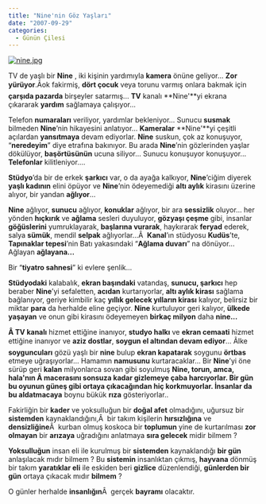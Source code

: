 ```yaml
---
title: "Nine'nin Göz Yaşları"
date: "2007-09-29"
categories: 
  - Günün Çilesi
---
```


[![nine.jpg](/uploads/2007/09/nine.jpg)](/uploads/2007/09/nine.jpg "nine.jpg")

TV de yaşlı bir **Nine** , iki kişinin yardımıyla **kamera** önüne geliyor... **Zor yürüyor**.Ãok fakirmiş, **dört çocuk** veya torunu varmış onlara bakmak için **çarşıda pazarda** birşeyler satarmış... **TV** kanalı **Nine'**yi ekrana çıkararak **yardım** sağlamaya çalışıyor...

Telefon **numaraları** veriliyor, yardımlar bekleniyor... Sunucu **susmak** bilmeden **Nine**’nin hikayesini anlatıyor... **Kameralar** **Nine'**yi çeşitli açılardan **yansıtmaya** devam ediyorlar. **Nine** suskun, çok az konuşuyor, “**neredeyim**” diye etrafına bakınıyor. Bu arada **Nine**’nin gözlerinden yaşlar dökülüyor, **başörtüsünün** ucuna siliyor... Sunucu konuşuyor konuşuyor... **Telefonlar** kilitleniyor....

**Stüdyo**’da bir de erkek **şarkıcı** var, o da ayağa kalkıyor, **Nine**’ciğim diyerek **yaşlı kadının** elini öpüyor ve **Nine**’nin ödeyemediği **altı aylık** kirasını üzerine alıyor, bir yandan **ağlıyor**...

**Nine** ağlıyor, **sunucu** ağlıyor, **konuklar** ağlıyor, bir ara **sessizlik** oluyor... her yönden **hıçkırık** ve **ağlama** sesleri duyuluyor, **gözyaşı çeşme** gibi, insanlar **göğüslerini** yumruklayarak, **başlarına vurarak**, haykırarak **feryad** ederek, salya **sümük**, mendil **selpak** ağlıyorlar...Â  **Kanal**’ın stüdyosu **Kudüs**’te, **Tapınaklar tepesi**’nin Batı yakasındaki “**Ağlama duvarı**” na dönüyor... Ağlayan **ağlayana...**

Bir “**tiyatro sahnesi**” ki evlere şenlik...

**Stüdyodaki** kalabalık, **ekran başındaki** vatandaş, **sunucu, şarkıcı** hep beraber **Nine**’yi sefaletten, **acıdan** kurtarıyorlar, **altı aylık kirası** sağlama bağlanıyor, geriye kimbilir kaç **yıllık gelecek yılların kirası** kalıyor, belirsiz bir miktar **para** da herhalde eline geçiyor. **Nine** kurtuluyor geri kalıyor, **ülkede yaşayan** ve onun gibi kirasını ödeyemeyen **birkaç milyon** daha **nine...**

**Â TV kanalı** hizmet ettiğine inanıyor, **studyo halkı** ve **ekran cemaati** hizmet ettiğine inanıyor ve **aziz dostlar**, **soygun el altından devam ediyor**... Ãlke **soyguncuları** gözü yaşlı bir **nine** bulup **ekran kapatarak** soygunu **örtbas** etmeye uğraşıyorlar... Hamamın **namusunu** kurtaracaklar... Bir **Nine**’yi öne sürüp geri **kalan** milyonlarca sovan gibi soyulmuş **Nine, torun, amca, hala'**nın Â macerasını **sonsuza kadar** gizlemeye **çaba** harcıyorlar. Bir gün bu **oyunun güneş gibi** ortaya çıkacağından hiç **korkmuyorlar**. İnsanlar da bu a**ldatmacaya** boynu bükük **rıza** gösteriyorlar..

Fakirliğin bir **kader** ve yoksulluğun bir **doğal afet** olmadığını, uğursuz bir **sistemden** kaynaklandığını,Â  bir takım kişilerin **hırsızlığına** ve **densizliğine**Â  kurban olmuş koskoca bir **toplumun** yine de kurtarılması **zor olmayan** bir **arızaya** uğradığını anlatmaya **sıra gelecek** midir bilmem ?

**Yoksulluğun** insan eli ile kurulmuş bir **sistemden** kaynaklandığı **bir gün** anlaşılacak mıdır bilmem ? Bu **sistemin** insanlıktan çıkmış, **hayvana** dönmüş bir takım **yaratıklar eli** ile eskiden beri **gizlice** düzenlendiği, **günlerden bir gün** ortaya çıkacak mıdır **bilmem** ?

O günler herhalde **insanlığın**Â  gerçek **bayramı** olacaktır.
